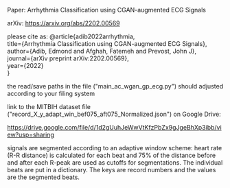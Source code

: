 Paper: Arrhythmia Classification using CGAN-augmented ECG Signals

arXiv: https://arxiv.org/abs/2202.00569

please cite as:
@article{adib2022arrhythmia,       
  title={Arrhythmia Classification using CGAN-augmented ECG Signals},  
  author={Adib, Edmond and Afghah, Fatemeh and Prevost, John J},  
  journal={arXiv preprint arXiv:2202.00569},  
  year={2022}  
}

the read/save paths in the file ("main_ac_wgan_gp_ecg.py") should adjusted according to your filing system

link to the MITBIH dataset file ("record_X_y_adapt_win_bef075_aft075_Normalized.json") on Google Drive:

https://drive.google.com/file/d/1d2gUuhJeWwVtKfzPbZx9gJgeBhXp3ibb/view?usp=sharing

signals are segmented according to an adaptive window scheme: heart rate (R-R distance) is calculated for each beat and 75% of the distance before and after each R-peak are used as cutoffs for segmentations. The individual beats are put in a dictionary. The keys are record numbers and the values are the segmented beats. 


